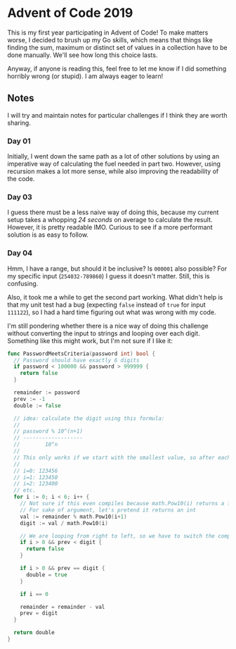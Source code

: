 # Advent of Code 2019

This is my first year participating in Advent of Code! To make matters worse, I decided to brush up my Go skills, which means that things like finding the sum, maximum or distinct set of values in a collection have to be done manually. We'll see how long this choice lasts.

Anyway, if anyone is reading this, feel free to let me know if I did something horribly wrong (or stupid). I am always eager to learn!

## Notes

I will try and maintain notes for particular challenges if I think they are worth sharing.

### Day 01

Initially, I went down the same path as a lot of other solutions by using an imperative way of calculating the fuel needed in part two. However, using recursion makes a lot more sense, while also improving the readability of the code.

### Day 03

I guess there must be a less naive way of doing this, because my current setup takes a whopping _24 seconds_ on average to calculate the result. However, it is pretty readable IMO. Curious to see if a more performant solution is as easy to follow.

### Day 04

Hmm, I have a range, but should it be inclusive? Is `000001` also possible? For my specific input (`254032-789860`) I guess it doesn't matter. Still, this is confusing.

Also, it took me a while to get the second part working. What didn't help is that my unit test had a bug (expecting `false` instead of `true` for input `111122`), so I had a hard time figuring out what was wrong with my code.

I'm still pondering whether there is a nice way of doing this challenge without converting the input to strings and looping over each digit. Something like this might work, but I'm not sure if I like it:

```go
func PasswordMeetsCriteria(password int) bool {
  // Password should have exactly 6 digits
  if password < 100000 && password > 999999 {
    return false
  }

  remainder := password
  prev := -1
  double := false

  // idea: calculate the digit using this formula:
  //
  // password % 10^(n+1)
  // -------------------
  //        10^n
  //
  // This only works if we start with the smallest value, so after each iteration the remainder will be:
  //
  // i=0: 123456
  // i=1: 123450
  // i=2: 123400
  // etc.
  for i := 0; i < 6; i++ {
    // Not sure if this even compiles because math.Pow10(i) returns a float.
    // For sake of argument, let's pretend it returns an int
    val := remainder % math.Pow10(i+1)
    digit := val / math.Pow10(i)

    // We are looping from right to left, so we have to switch the comparison from > to <
    if i > 0 && prev < digit {
      return false
    }

    if i > 0 && prev == digit {
      double = true
    }

    if i == 0

    remainder = remainder - val
    prev = digit
  }

  return double
}
```
